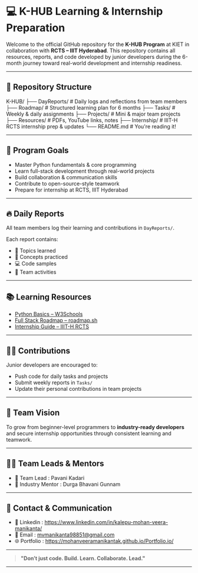 # 💻 K-HUB Learning & Internship Preparation

Welcome to the official GitHub repository for the **K-HUB Program** at KIET in collaboration with **RCTS – IIIT Hyderabad**. This repository contains all resources, reports, and code developed by junior developers during the 6-month journey toward real-world development and internship readiness.

---

## 📁 Repository Structure
K-HUB/
├── DayReports/ # Daily logs and reflections from team members
├── Roadmap/ # Structured learning plan for 6 months
├── Tasks/ # Weekly & daily assignments
├── Projects/ # Mini & major team projects
├── Resources/ # PDFs, YouTube links, notes
├── Internship/ # IIIT-H RCTS internship prep & updates
└── README.md # You're reading it!


---

## 🎯 Program Goals

- Master Python fundamentals & core programming
- Learn full-stack development through real-world projects
- Build collaboration & communication skills
- Contribute to open-source-style teamwork
- Prepare for internship at RCTS, IIIT Hyderabad

---

## 🔥 Daily Reports

All team members log their learning and contributions in `DayReports/`.

Each report contains:
- 📌 Topics learned
- 🧠 Concepts practiced
- 💻 Code samples
- 🤝 Team activities

---

## 📚 Learning Resources

- [Python Basics – W3Schools](https://www.w3schools.com/python/)
- [Full Stack Roadmap – roadmap.sh](https://roadmap.sh/)
- [Internship Guide – IIIT-H RCTS](https://rcts.iiit.ac.in/)

---

## 🧑‍💻 Contributions

Junior developers are encouraged to:
- Push code for daily tasks and projects
- Submit weekly reports in `Tasks/`
- Update their personal contributions in team projects

---

## 🚀 Team Vision

To grow from beginner-level programmers to **industry-ready developers** and secure internship opportunities through consistent learning and teamwork.

---

## 👨‍🏫 Team Leads & Mentors

- 🔹 Team Lead : Pavani Kadari  
- 🔹 Industry Mentor : Durga Bhavani Gunnam 

---

## 📌 Contact & Communication

- 💬 Linkedin : https://www.linkedin.com/in/kalepu-mohan-veera-manikanta/
- 📧 Email : mvmanikanta98851@gmail.com
- 🌐 Portfolio : https://mohanveeramanikantak.github.io/Portfolio.io/

---

> **"Don’t just code. Build. Learn. Collaborate. Lead."**

---

